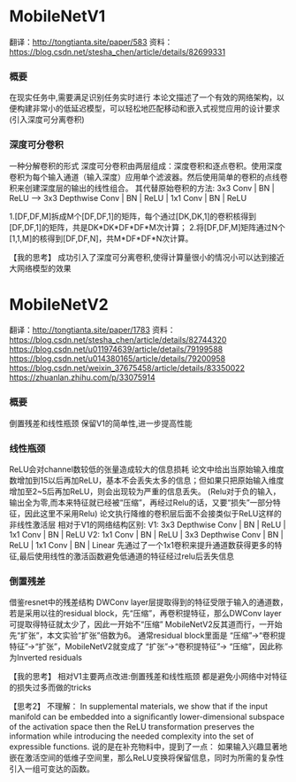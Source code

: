 # MobileNetV1
翻译：http://tongtianta.site/paper/583 
资料：https://blog.csdn.net/stesha_chen/article/details/82699331 


### 概要

在现实任务中,需要满足识别任务实时进行
本论文描述了一个有效的网络架构，以便构建非常小的低延迟模型，可以轻松地匹配移动和嵌入式视觉应用的设计要求
(引入深度可分离卷积)

### 深度可分卷积

一种分解卷积的形式
深度可分卷积由两层组成：深度卷积和逐点卷积。使用深度卷积为每个输入通道（输入深度）应用单个滤波器。然后使用简单的卷积的点线卷积来创建深度层的输出的线性组合。
其代替原始卷积的方法:
3x3 Conv | BN | ReLU  -->  3x3 Depthwise Conv | BN | ReLU | 1x1 Conv | BN | ReLU

1.\[DF,DF,M\]拆成M个\[DF,DF,1\]的矩阵，每个通过\[DK,DK,1\]的卷积核得到\[DF,DF,1\]的矩阵，共是DK\*DK\*DF\*DF\*M次计算； 
2.将\[DF,DF,M\]矩阵通过N个\[1,1,M\]的核得到\[DF,DF,N\]，共M\*DF\*DF\*N次计算。 

【我的思考】
成功引入了深度可分离卷积,使得计算量很小的情况小可以达到接近大网络模型的效果



# MobileNetV2
翻译：http://tongtianta.site/paper/1783 
资料：https://blog.csdn.net/stesha_chen/article/details/82744320 
https://blog.csdn.net/u011974639/article/details/79199588 
https://blog.csdn.net/u014380165/article/details/79200958 
https://blog.csdn.net/weixin_37675458/article/details/83350022 
https://zhuanlan.zhihu.com/p/33075914 
### 概要

倒置残差和线性瓶颈
保留V1的简单性,进一步提高性能

### 线性瓶颈
ReLU会对channel数较低的张量造成较大的信息损耗
论文中给出当原始输入维度数增加到15以后再加ReLU，基本不会丢失太多的信息；但如果只把原始输入维度增加至2~5后再加ReLU，则会出现较为严重的信息丢失。
(Relu对于负的输入，输出全为零,而本来特征就已经被“压缩”，再经过Relu的话，又要“损失”一部分特征，因此这里不采用Relu)
论文执行降维的卷积层后面不会接类似于ReLU这样的非线性激活层
相对于V1的网络结构区别:
V1: 3x3 Depthwise Conv | BN | ReLU | 1x1 Conv | BN | ReLU
V2: 1x1 Conv | BN | ReLU | 3x3 Depthwise Conv | BN | ReLU | 1x1 Conv | BN | Linear
先通过了一个1x1卷积来提升通道数获得更多的特征,最后使用线性的激活函数避免低通道的特征经过relu后丢失信息

### 倒置残差
借鉴resnet中的残差结构
DWConv layer层提取得到的特征受限于输入的通道数，若是采用以往的residual block，先“压缩”，再卷积提特征，那么DWConv layer可提取得特征就太少了，因此一开始不“压缩”
MobileNetV2反其道而行，一开始先“扩张”，本文实验“扩张”倍数为6。 通常residual block里面是 “压缩”→“卷积提特征”→“扩张”，MobileNetV2就变成了 “扩张”→“卷积提特征”→ “压缩”，因此称为Inverted residuals


【我的思考】
相对V1主要两点改进:倒置残差和线性瓶颈
都是避免小网络中对特征的损失过多而做的tricks 

【思考2】
不理解： 
In supplemental materials, we show that if the input manifold can be embedded into a signiﬁcantly lower-dimensional subspace of the activation space then the ReLU transformation preserves the information while introducing the needed complexity into the set of expressible functions.
说的是在补充物料中，提到了一点： 
如果输入兴趣显著地嵌在激活空间的低维子空间里，那么ReLU变换将保留信息，同时为所需的复杂性引入一组可变达的函数。
